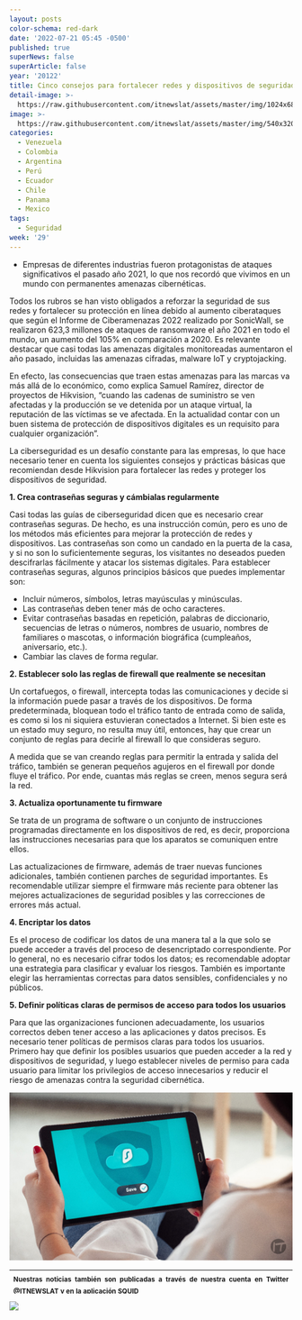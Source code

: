 ```yaml
---
layout: posts
color-schema: red-dark
date: '2022-07-21 05:45 -0500'
published: true
superNews: false
superArticle: false
year: '20122'
title: Cinco consejos para fortalecer redes y dispositivos de seguridad
detail-image: >-
  https://raw.githubusercontent.com/itnewslat/assets/master/img/1024x680/tablet-security-g.jpg
image: >-
  https://raw.githubusercontent.com/itnewslat/assets/master/img/540x320/tablet-security-p.jpg
categories:
  - Venezuela
  - Colombia
  - Argentina
  - Perú
  - Ecuador
  - Chile
  - Panama
  - Mexico
tags:
  - Seguridad
week: '29'
---
```

- Empresas de diferentes industrias fueron protagonistas de ataques significativos el pasado año 2021, lo que nos recordó que vivimos en un mundo con permanentes amenazas cibernéticas.

Todos los rubros se han visto obligados a reforzar la seguridad de sus redes y fortalecer su protección en línea debido al aumento ciberataques que según el Informe de Ciberamenazas 2022 realizado por SonicWall, se realizaron 623,3 millones de ataques de ransomware el año 2021 en todo el mundo, un aumento del 105% en comparación a 2020. Es relevante destacar que casi todas las amenazas digitales monitoreadas aumentaron el año pasado, incluidas las amenazas cifradas, malware IoT y cryptojacking.
 
En efecto, las consecuencias que traen estas amenazas para las marcas va más allá de lo económico, como explica Samuel Ramírez, director de proyectos de Hikvision, “cuando las cadenas de suministro se ven afectadas y la producción se ve detenida por un ataque virtual, la reputación de las víctimas se ve afectada. En la actualidad contar con un buen sistema de protección de dispositivos digitales es un requisito para cualquier organización”.
 
La ciberseguridad es un desafío constante para las empresas, lo que hace necesario tener en cuenta los siguientes consejos y prácticas básicas que recomiendan desde Hikvision para fortalecer las redes y proteger los dispositivos de seguridad.
 
**1.    Crea contraseñas seguras y cámbialas regularmente**

Casi todas las guías de ciberseguridad dicen que es necesario crear contraseñas seguras. De hecho, es una instrucción común, pero es uno de los métodos más eficientes para mejorar la protección de redes y dispositivos. Las contraseñas son como un candado en la puerta de la casa, y si no son lo suficientemente seguras, los visitantes no deseados pueden descifrarlas fácilmente y atacar los sistemas digitales. Para establecer contraseñas seguras, algunos principios básicos que puedes implementar son:
 
- Incluir números, símbolos, letras mayúsculas y minúsculas.
- Las contraseñas deben tener más de ocho caracteres.
- Evitar contraseñas basadas en repetición, palabras de diccionario, secuencias de letras o números, nombres de usuario, nombres de familiares o mascotas, o información biográfica (cumpleaños, aniversario, etc.).
- Cambiar las claves de forma regular.
 
**2.    Establecer solo las reglas de firewall que realmente se necesitan**

Un cortafuegos, o firewall, intercepta todas las comunicaciones y decide si la información puede pasar a través de los dispositivos. De forma predeterminada, bloquean todo el tráfico tanto de entrada como de salida, es como si los  ni siquiera estuvieran conectados a Internet. Si bien este es un estado muy seguro, no resulta muy útil, entonces, hay que crear un conjunto de reglas para decirle al firewall lo que consideras seguro.
 
A medida que se van creando reglas para permitir la entrada y salida del tráfico, también se generan pequeños agujeros en el firewall por donde fluye el tráfico. Por ende, cuantas más reglas se creen, menos segura será la red.
 
**3.    Actualiza oportunamente tu firmware**

Se trata de un programa de software o un conjunto de instrucciones programadas directamente en los dispositivos de red, es decir, proporciona las instrucciones necesarias para que los aparatos se comuniquen entre ellos.
 
Las actualizaciones de firmware, además de traer nuevas funciones adicionales, también contienen parches de seguridad importantes. Es recomendable utilizar siempre el firmware más reciente para obtener las mejores actualizaciones de seguridad posibles y las correcciones de errores más actual.
 
**4.    Encriptar los datos**

Es el proceso de  codificar los datos de una manera tal a la que solo se puede acceder a través del proceso de desencriptado correspondiente. Por lo general, no es necesario cifrar todos los datos; es recomendable adoptar una estrategia para clasificar y evaluar los riesgos. También es importante elegir las herramientas correctas para datos sensibles, confidenciales y no públicos.
 
**5.    Definir políticas claras de permisos de acceso para todos los usuarios**

Para que las organizaciones funcionen adecuadamente, los usuarios correctos deben tener acceso a las aplicaciones y datos precisos. Es necesario tener políticas de permisos claras para todos los usuarios. Primero hay que definir los posibles usuarios que pueden acceder a la red y dispositivos de seguridad, y luego establecer niveles de permiso para cada usuario para limitar los privilegios de acceso innecesarios y reducir el riesgo de amenazas contra la seguridad cibernética.

![](https://raw.githubusercontent.com/itnewslat/assets/master/img/540x320/tablet-security-p.jpg)

<table style="height: 42px;" width="569">
<tbody>
<tr>
<td style="text-align: justify;"><sub><strong>Nuestras noticias también son publicadas a través de nuestra cuenta en Twitter <a href="https://twitter.com/itnewslat?lang=es">@ITNEWSLAT</a> y en la aplicación <a href="https://squidapp.co/en/">SQUID</a></strong></sub></td>
</tr>
</tbody>
</table>

<img src="https://tracker.metricool.com/c3po.jpg?hash=56f88a41e39ab42c063cc51676587a04"/>